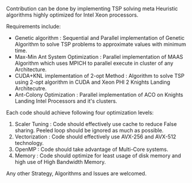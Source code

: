 Contribution can be done by implementing TSP solving meta Heuristic algorithms highly optimized for Intel Xeon processors.

Requirements include:
- Genetic algorithm : Sequential and Parallel implementation of Genetic Algorithm to solve TSP problems to approximate values with minimum time.
- Max-Min Ant System  Optimization : Parallel implementation of MAAS Algorithm which uses MPICH to parallel execute in cluster of any Architecture.
- CUDA+KNL implementation of 2-opt Method : Algorithm to solve TSP using 2-opt algorithm in CUDA and Xeon PHI 2 Knights Landing Architecutre.
- Ant-Colony Optimization : Parallel implementation of ACO on Knights Landing Intel Processors and it's clusters.


Each code should achieve following four optimization levels:
1) Scaler Tuning : Code should effectively use cache to reduce False sharing. Peeled loop should be ignored as much as possible.
2) Vectorization : Code should effectively use AVX-256 and AVX-512 technology.
3) OpenMP : Code should take advantage of Multi-Core systems.
4) Memory : Code should optimize for least usage of disk memory and high use of High Bandwidth Memory.

Any other Strategy, Algorithms and Issues are welcomed.
